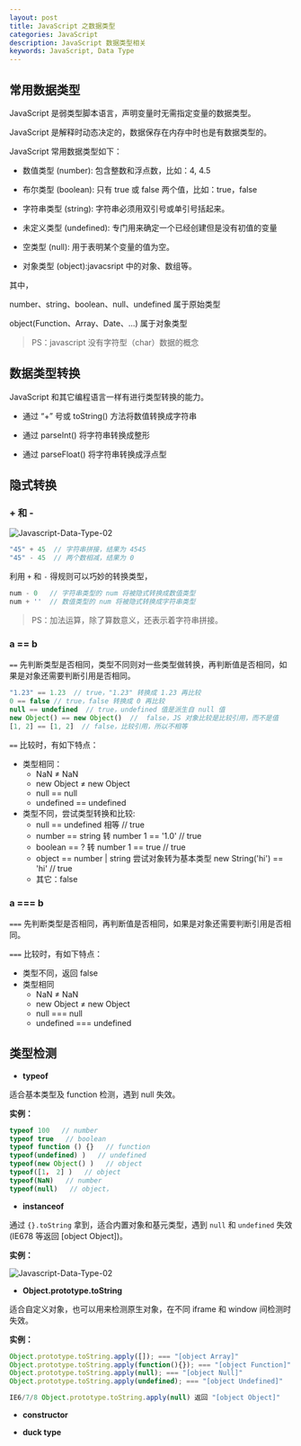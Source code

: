 ```yaml
---
layout: post
title: JavaScript 之数据类型
categories: JavaScript
description: JavaScript 数据类型相关
keywords: JavaScript, Data Type
---
```


## 常用数据类型

JavaScript 是弱类型脚本语言，声明变量时无需指定变量的数据类型。

JavaScript 是解释时动态决定的，数据保存在内存中时也是有数据类型的。

JavaScript 常用数据类型如下：

- 数值类型 (number): 包含整数和浮点数，比如：4, 4.5

- 布尔类型 (boolean): 只有 true 或 false 两个值，比如：true，false

- 字符串类型 (string): 字符串必须用双引号或单引号括起来。

- 未定义类型 (undefined): 专门用来确定一个已经创建但是没有初值的变量

- 空类型 (null): 用于表明某个变量的值为空。

- 对象类型 (object):javacsript 中的对象、数组等。

其中，

number、string、boolean、null、undefined 属于原始类型

object(Function、Array、Date、...) 属于对象类型

> PS：javascript 没有字符型（char）数据的概念

## 数据类型转换

JavaScript 和其它编程语言一样有进行类型转换的能力。

- 通过 “+” 号或 toString() 方法将数值转换成字符串

- 通过 parseInt() 将字符串转换成整形

- 通过 parseFloat() 将字符串转换成浮点型


## 隐式转换

### + 和 -

![Javascript-Data-Type-02](https://raw.githubusercontent.com/qinbin52qiul/MarkdownPhotos/master/Javascript/Javascript-Data-Type/Javascript-Data-Type-01.png)

```javascript
"45" + 45  // 字符串拼接，结果为 4545
"45" - 45  // 两个数相减，结果为 0
```
利用 `+` 和 `-` 得规则可以巧妙的转换类型，
```javascript
num - 0   // 字符串类型的 num 将被隐式转换成数值类型
num + ''  // 数值类型的 num 将被隐式转换成字符串类型
```
> PS：加法运算，除了算数意义，还表示着字符串拼接。

### a == b
`==` 先判断类型是否相同，类型不同则对一些类型做转换，再判断值是否相同，如果是对象还需要判断引用是否相同。

```javascript
"1.23" == 1.23  // true，"1.23" 转换成 1.23 再比较
0 == false // true，false 转换成 0 再比较
null == undefined  // true，undefined 值是派生自 null 值
new Object() == new Object()  //  false，JS 对象比较是比较引用，而不是值
[1, 2] == [1, 2]  // false，比较引用，所以不相等
```
`==` 比较时，有如下特点：

- 类型相同：
    - NaN ≠ NaN
    - new Object ≠ new Object
    - null == null
    - undefined == undefined
- 类型不同，尝试类型转换和比较:
    - null == undefined 相等  // true
    - number == string 转 number     1 == '1.0' // true
    - boolean == ?  转 number        1 == true  // true
    - object == number | string 尝试对象转为基本类型  new String('hi') == 'hi' // true
    - 其它：false


### a === b

`===` 先判断类型是否相同，再判断值是否相同，如果是对象还需要判断引用是否相同。

`===` 比较时，有如下特点：

- 类型不同，返回 false
- 类型相同
    - NaN ≠ NaN
    - new Object ≠ new Object
    - null === null
    - undefined === undefined

## 类型检测

- **typeof**

适合基本类型及 function 检测，遇到 null 失效。

**实例：**
```javascript
typeof 100   // number
typeof true   // boolean
typeof function () {}   // function
typeof(undefined) )   // undefined
typeof(new Object() )   // object
typeof([1， 2] )   // object
typeof(NaN)   // number
typeof(null)   // object，
```
- **instanceof**

通过 `{}.toString` 拿到，适合内置对象和基元类型，遇到 `null` 和 `undefined` 失效 (IE678 等返回 [object Object])。

**实例：**

![Javascript-Data-Type-02](https://raw.githubusercontent.com/qinbin52qiul/MarkdownPhotos/master/Javascript/Javascript-Data-Type/Javascript-Data-Type-02.png)

- **Object.prototype.toString**

适合自定义对象，也可以用来检测原生对象，在不同 iframe 和 window 间检测时失效。

**实例：**
```javascript
Object.prototype.toString.apply([]); === "[object Array]"
Object.prototype.toString.apply(function(){}); === "[object Function]"
Object.prototype.toString.apply(null); === "[object Null]"
Object.prototype.toString.apply(undefined); === "[object Undefined]"

IE6/7/8 Object.prototype.toString.apply(null) 返回 "[object Object]"
```

- **constructor**

- **duck type**